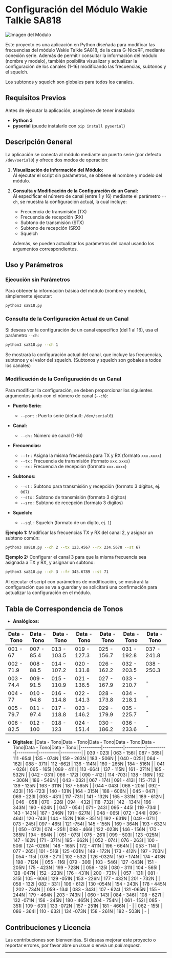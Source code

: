# Configuración del Módulo Wakie Talkie SA818

![Imagen del Módulo](https://cdn.tindiemedia.com/images/resize/TBo71vDup6BnSKvgnYHW_JFvgaI=/p/fit-in/400x266/filters:fill(fff)/i/9289/products/2022-10-26T06%3A41%3A47.032Z-SA828-05.jpg?1666741354)

Este proyecto es una aplicación en Python diseñada para modificar las frecuencias del módulo Wakie Talkie SA818, de la casa G-NiceRF, mediante conexión serie. Además de permitir consultar la información del módulo (nombre y modelo), también posibilita visualizar y actualizar la configuración de los canales (1-16) modificando las frecuencias, subtonos y el squelch.

Los subtonos y squelch son globales para todos los canales.

## Requisitos Previos
Antes de ejecutar la aplicación, asegúrese de tener instalado:
- **Python 3**
- **pyserial** (puede instalarlo con `pip install pyserial`)


## Descripción General

La aplicación se conecta al módulo mediante un puerto serie (por defecto `/dev/serial0`) y ofrece dos modos de operación:

1. **Visualización de Información del Módulo:**  
   Al ejecutar el script sin parámetros, se obtiene el nombre y modelo del módulo.

2. **Consulta y Modificación de la Configuración de un Canal:**  
   Al especificar el número de canal (entre 1 y 16) mediante el parámetro `--ch`, se muestra la configuración actual, la cual incluye:
   - Frecuencia de transmisión (TX)
   - Frecuencia de recepción (RX)
   - Subtono de transmisión (STX)
   - Subtono de recepción (SRX)
   - Squelch

   Además, se pueden actualizar los parámetros del canal usando los argumentos correspondientes.

## Uso y Parámetros

### Ejecución sin Parámetros

Para obtener la información básica del módulo (nombre y modelo), simplemente ejecutar:

```bash
python3 sa818.py
```

### Consulta de la Configuración Actual de un Canal

Si deseas ver la configuración de un canal específico (del 1 al 16), usa el parámetro `--ch`:

```bash
python3 sa818.py --ch 1
```

Se mostrará la configuración actual del canal, que incluye las frecuencias, subtonos y el valor del squelch. (Subtonos y squelch son gobales a todos los canales)

### Modificación de la Configuración de un Canal

Para modificar la configuración, se deben proporcionar los siguientes argumentos junto con el número de canal (`--ch`):

- **Puerto Serie:**
  - `--port` : Puerto serie (default: `/dev/serial0`)
  
- **Canal:**
  - `--ch`   : Número de canal (1-16)
  
- **Frecuencias:**
  - `--fr`   : Asigna la misma frecuencia para TX y RX (formato `xxx.xxxx`)
  - `--tx`   : Frecuencia de transmisión (formato `xxx.xxxx`)
  - `--rx`   : Frecuencia de recepción (formato `xxx.xxxx`)
    
- **Subtonos:**
  - `--st`   : Subtono para transmisión y recepción (formato 3 dígitos, ej. `067`)
  - `--stx`  : Subtono de transmisión (formato 3 dígitos)
  - `--srx`  : Subtono de recepción (formato 3 dígitos)
  
- **Squelch:**
  - `--sql`  : Squelch (formato de un dígito, ej. `1`)

**Ejemplo 1:** Modificar las frecuencias TX y RX del canal 2, y asignar un subtono común:

```bash
python3 sa818.py --ch 2 --tx 123.4567 --rx 234.5678 --st 67
```

**Ejemplo 2:** Configurar el canal 3 para que la misma frecuencia sea asignada a TX y RX, y asignar un subtono:

```bash
python3 sa818.py --ch 3 --fr 345.6789 --st 71
```

Al ejecutar el script con parámetros de modificación, se mostrará la configuración que se va a guardar y se solicitará una confirmación para actualizar la configuración en el módulo.

## Tabla de Correspondencia de Tonos

- **Analógicos:**

|Data - Tono|Data - Tono|Data - Tono|Data - Tono|Data - Tono|Data - Tono|Data - Tono|
|----------|----------|-----------|-----------|-----------|-----------|-----------|
| 001 - 67   | 007 - 85.4 | 013 - 103.5 | 019 - 127.3 | 025 - 156.7 | 031 - 192.8 | 037 - 241.8 |
| 002 - 71.9 | 008 - 88.5 | 014 - 107.2 | 020 - 131.8 | 026 - 162.2 | 032 - 203.5 | 038 - 250.3 |
| 003 - 74.4 | 009 - 91.5 | 015 - 110.9 | 021 - 136.5 | 027 - 167.9 | 033 - 210.7 |     -       |
| 004 - 77   | 010 - 94.8 | 016 - 114.8 | 022 - 141.3 | 028 - 173.8 | 034 - 218.1 |     -       |
| 005 - 79.7 | 011 - 97.4 | 017 - 118.8 | 023 - 146.2 | 029 - 179.9 | 035 - 225.7 |     -       |
| 006 - 82.5 | 012 - 100  | 018 - 123   | 024 - 151.4 | 030 - 186.2 | 036 - 233.6 |     -       |


- **Digitales:**
|Data - Tono|Data - Tono|Data - Tono|Data - Tono|Data - Tono|Data - Tono|Data - Tono|
|----------|----------|----------|----------|----------|----------|----------|
| 039 - 023I | 063 - 156I | 087 - 365I | 111 -654I | 135 - 074N | 159 - 263N | 183 - 506N |
| 040 - 025I | 064 - 162I | 088 - 371I | 112 -662I | 136 - 114N | 160 - 265N | 184 - 516N |
| 041 - 026I | 065 - 165I | 089 - 411I | 113 -664I | 137 - 115N | 161 - 271N | 185 - 532N |
| 042 - 031I | 066 - 172I | 090 - 412I | 114 -703I | 138 - 116N | 162 - 306N | 186 - 546N |
| 043 - 032I | 067 - 174I | 091 - 413I | 115 -712I | 139 - 125N | 163 - 311N | 187 - 565N |
| 044 - 043I | 068 - 205I | 092 - 423I | 116 -723I | 140 - 131N | 164 - 315N | 188 - 606N |
| 045 - 047I | 069 - 223I | 093 - 431I | 117 -731I | 141 - 132N | 165 - 331N | 189 - 612N |
| 046 - 051I | 070 - 226I | 094 - 432I | 118 -732I | 142 - 134N | 166 - 343N | 190 - 624N |
| 047 - 054I | 071 - 243I | 095 - 445I | 119 -734I | 143 - 143N | 167 - 346N | 191 - 627N |
| 048 - 065I | 072 - 244I | 096 - 464I | 120 -743I | 144 - 152N | 168 - 351N | 192 - 631N |
| 049 - 071I | 073 - 245I | 097 - 465I | 121 -754I | 145 - 155N | 169 - 364N | 193 - 632N |
| 050 - 072I | 074 - 251I | 098 - 466I | 122 -023N | 146 - 156N | 170 - 365N | 194 - 654N |
| 051 - 073I | 075 - 261I | 099 - 503I | 123 -025N | 147 - 162N | 171 - 371N | 195 - 662N |
| 052 - 074I | 076 - 263I | 100 - 506I | 124 -026N | 148 - 165N | 172 - 411N | 196 - 664N |
| 053 - 114I | 077 - 265I | 101 - 516I | 125 -031N | 149 - 172N | 173 - 412N | 197 - 703N |
| 054 - 115I | 078 - 271I | 102 - 532I | 126 -032N | 150 - 174N | 174 - 413N | 198 - 712N |
| 055 - 116I | 079 - 306I | 103 - 546I | 127 -043N | 151 - 205N | 175 - 423N | 199 - 723N |
| 056 - 125I | 080 - 311I | 104 - 565I | 128 -047N | 152 - 223N | 176 - 431N | 200 - 731N |
| 057 - 131I | 081 - 315I | 105 - 606I | 129 -051N | 153 - 226N | 177 - 432N | 201 - 732N |
| 058 - 132I | 082 - 331I | 106 - 612I | 130 -054N | 154 - 243N | 178 - 445N | 202 - 734N |
| 059 - 134I | 083 - 343I | 107 - 624I | 131 -065N | 155 - 244N | 179 - 464N | 203 - 743N |
| 060 - 143I | 084 - 346I | 108 - 627I | 132 -071N | 156 - 245N | 180 - 465N | 204 - 754N |
| 061 - 152I | 085 - 351I | 109 - 631I | 133 -072N | 157 - 251N | 181 - 466N |     -      |
| 062 - 155I | 086 - 364I | 110 - 632I | 134 -073N | 158 - 261N | 182 - 503N |     -      |




## Contribuciones y Licencia

Las contribuciones son bienvenidas. Si deseas mejorar este proyecto o reportar errores, por favor abre un *issue* o envía un *pull request*.



---


